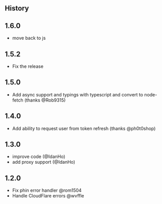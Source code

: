 ## History

## 1.6.0
* move back to js

## 1.5.2
* Fix the release

## 1.5.0
* Add async support and typings with typescript and convert to node-fetch (thanks @Rob9315)

## 1.4.0
* Add ability to request user from token refresh (thanks @ph0t0shop)

## 1.3.0
- improve code (@IdanHo)
- add proxy support (@IdanHo)

## 1.2.0
- Fix phin error handler @rom1504
- Handle CloudFlare errors @wvffle
